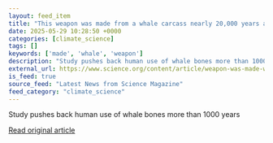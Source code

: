 ```yaml
---
layout: feed_item
title: "This weapon was made from a whale carcass nearly 20,000 years ago"
date: 2025-05-29 10:28:50 +0000
categories: [climate_science]
tags: []
keywords: ['made', 'whale', 'weapon']
description: "Study pushes back human use of whale bones more than 1000 years"
external_url: https://www.science.org/content/article/weapon-was-made-whale-carcass-nearly-20-000-years-ago
is_feed: true
source_feed: "Latest News from Science Magazine"
feed_category: "climate_science"
---
```


Study pushes back human use of whale bones more than 1000 years

[Read original article](https://www.science.org/content/article/weapon-was-made-whale-carcass-nearly-20-000-years-ago)
